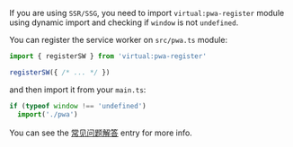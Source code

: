 If you are using `SSR/SSG`, you need to import `virtual:pwa-register` module using dynamic import and checking if `window` is not `undefined`.

You can register the service worker on `src/pwa.ts` module:

```ts
import { registerSW } from 'virtual:pwa-register'

registerSW({ /* ... */ })
```

and then import it from your `main.ts`:

```ts
if (typeof window !== 'undefined')
  import('./pwa')
```

You can see the [常见问题解答](/guide/faq#navigator-window-is-undefined) entry for more info.
